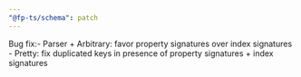 ```yaml
---
"@fp-ts/schema": patch
---
```


Bug fix:- Parser + Arbitrary: favor property signatures over index signatures - Pretty: fix duplicated keys in presence of property signatures + index signatures
